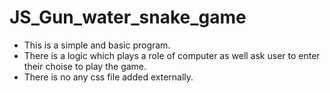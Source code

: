 # JS_Gun_water_snake_game
- This is a simple and basic program.
- There is a logic which plays a role of computer as well ask user to enter their choise to play the game.
- There is no any css file added externally.
